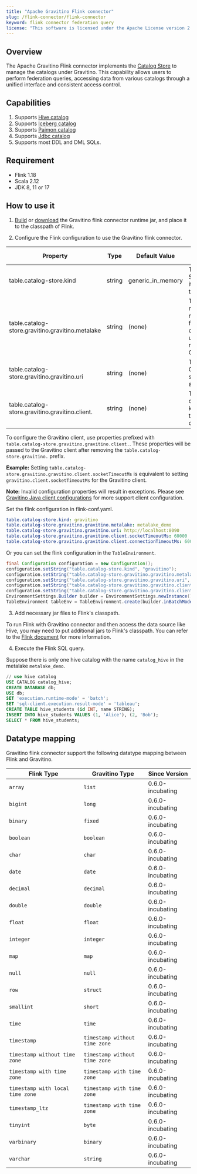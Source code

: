 ```yaml
---
title: "Apache Gravitino Flink connector"
slug: /flink-connector/flink-connector
keyword: flink connector federation query 
license: "This software is licensed under the Apache License version 2."
---
```


## Overview

The Apache Gravitino Flink connector implements the [Catalog Store](https://nightlies.apache.org/flink/flink-docs-release-1.18/docs/dev/table/catalogs/#catalog-store) to manage the catalogs under Gravitino.
This capability allows users to perform federation queries, accessing data from various catalogs through a unified interface and consistent access control.

## Capabilities

1. Supports [Hive catalog](flink-catalog-hive.md)
2. Supports [Iceberg catalog](flink-catalog-iceberg.md)
3. Supports [Paimon catalog](flink-catalog-paimon.md)
4. Supports [Jdbc catalog](flink-catalog-jdbc.md)
5. Supports most DDL and DML SQLs.

## Requirement

* Flink 1.18
* Scala 2.12
* JDK 8, 11 or 17

## How to use it

1. [Build](../how-to-build.md) or [download](https://mvnrepository.com/artifact/org.apache.gravitino/gravitino-flink-connector-runtime-1.18) the Gravitino flink connector runtime jar, and place it to the classpath of Flink.

2. Configure the Flink configuration to use the Gravitino flink connector.

| Property                                         | Type   | Default Value     | Description                                                          | Required | Since Version    |
|--------------------------------------------------|--------|-------------------|----------------------------------------------------------------------|----------|------------------|
| table.catalog-store.kind                         | string | generic_in_memory | The Catalog Store name, it should set to `gravitino`.                | Yes      | 0.6.0-incubating |
| table.catalog-store.gravitino.gravitino.metalake | string | (none)            | The metalake name that flink connector used to request to Gravitino. | Yes      | 0.6.0-incubating |
| table.catalog-store.gravitino.gravitino.uri      | string | (none)            | The uri of Gravitino server address.                                 | Yes      | 0.6.0-incubating |
| table.catalog-store.gravitino.gravitino.client.  | string | (none)            | The configuration key prefix for the Gravitino client config.        | No       | 1.0.0            |

To configure the Gravitino client, use properties prefixed with `table.catalog-store.gravitino.gravitino.client.`. These properties will be passed to the Gravitino client after removing the `table.catalog-store.gravitino.` prefix.

**Example:** Setting `table.catalog-store.gravitino.gravitino.client.socketTimeoutMs` is equivalent to setting `gravitino.client.socketTimeoutMs` for the Gravitino client.

**Note:** Invalid configuration properties will result in exceptions. Please see [Gravitino Java client configurations](../how-to-use-gravitino-client.md#gravitino-java-client-configuration) for more support client configuration.

Set the flink configuration in flink-conf.yaml.
```yaml
table.catalog-store.kind: gravitino
table.catalog-store.gravitino.gravitino.metalake: metalake_demo
table.catalog-store.gravitino.gravitino.uri: http://localhost:8090
table.catalog-store.gravitino.gravitino.client.socketTimeoutMs: 60000
table.catalog-store.gravitino.gravitino.client.connectionTimeoutMs: 60000
```
Or you can set the flink configuration in the `TableEnvironment`.
```java
final Configuration configuration = new Configuration();
configuration.setString("table.catalog-store.kind", "gravitino");
configuration.setString("table.catalog-store.gravitino.gravitino.metalake", "metalake_demo");
configuration.setString("table.catalog-store.gravitino.gravitino.uri", "http://localhost:8090");
configuration.setString("table.catalog-store.gravitino.gravitino.client.socketTimeoutMs", "60000");
configuration.setString("table.catalog-store.gravitino.gravitino.client.connectionTimeoutMs", "60000");
EnvironmentSettings.Builder builder = EnvironmentSettings.newInstance().withConfiguration(configuration);
TableEnvironment tableEnv = TableEnvironment.create(builder.inBatchMode().build());
```

3. Add necessary jar files to Flink's classpath.

To run Flink with Gravitino connector and then access the data source like Hive, you may need to put additional jars to Flink's classpath. You can refer to the [Flink document](https://nightlies.apache.org/flink/flink-docs-master/docs/connectors/table/hive/overview/#dependencies) for more information.

4. Execute the Flink SQL query.

Suppose there is only one hive catalog with the name `catalog_hive` in the metalake `metalake_demo`.

```sql
// use hive catalog
USE CATALOG catalog_hive;
CREATE DATABASE db;
USE db;
SET 'execution.runtime-mode' = 'batch';
SET 'sql-client.execution.result-mode' = 'tableau';
CREATE TABLE hive_students (id INT, name STRING);
INSERT INTO hive_students VALUES (1, 'Alice'), (2, 'Bob');
SELECT * FROM hive_students;
```

## Datatype mapping

Gravitino flink connector support the following datatype mapping between Flink and Gravitino.

| Flink Type                       | Gravitino Type                | Since Version    |
|----------------------------------|-------------------------------|------------------|
| `array`                          | `list`                        | 0.6.0-incubating |
| `bigint`                         | `long`                        | 0.6.0-incubating |
| `binary`                         | `fixed`                       | 0.6.0-incubating |
| `boolean`                        | `boolean`                     | 0.6.0-incubating |
| `char`                           | `char`                        | 0.6.0-incubating |
| `date`                           | `date`                        | 0.6.0-incubating |
| `decimal`                        | `decimal`                     | 0.6.0-incubating |
| `double`                         | `double`                      | 0.6.0-incubating |
| `float`                          | `float`                       | 0.6.0-incubating |
| `integer`                        | `integer`                     | 0.6.0-incubating |
| `map`                            | `map`                         | 0.6.0-incubating |
| `null`                           | `null`                        | 0.6.0-incubating |
| `row`                            | `struct`                      | 0.6.0-incubating |
| `smallint`                       | `short`                       | 0.6.0-incubating |
| `time`                           | `time`                        | 0.6.0-incubating |
| `timestamp`                      | `timestamp without time zone` | 0.6.0-incubating |
| `timestamp without time zone`    | `timestamp without time zone` | 0.6.0-incubating |
| `timestamp with time zone`       | `timestamp with time zone`    | 0.6.0-incubating |
| `timestamp with local time zone` | `timestamp with time zone`    | 0.6.0-incubating |
| `timestamp_ltz`                  | `timestamp with time zone`    | 0.6.0-incubating |
| `tinyint`                        | `byte`                        | 0.6.0-incubating |
| `varbinary`                      | `binary`                      | 0.6.0-incubating |
| `varchar`                        | `string`                      | 0.6.0-incubating |
